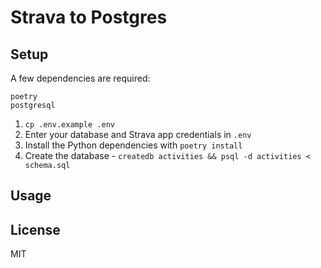 # Strava to Postgres

## Setup

A few dependencies are required:
````
poetry
postgresql
````

1. `cp .env.example .env`
2. Enter your database and Strava app credentials in `.env`
3. Install the Python dependencies with `poetry install`
4. Create the database - `createdb activities && psql -d activities < schema.sql`

## Usage



## License
MIT
